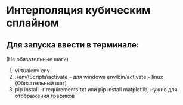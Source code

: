 # Интерполяция кубическим сплайном

## Для запуска ввести в терминале:
(Не обязательные шаги)
1) virtualenv env
2) .\env\Scripts\activate - для windows
    env/bin/activate - linux
(Обязательный шаг)
3) pip install -r requirements.txt или pip install matplotlib, нужно для отображения графиков
